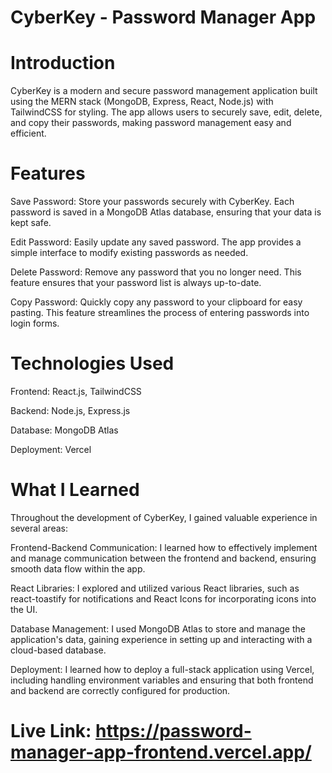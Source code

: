 # CyberKey - Password Manager App

# Introduction
CyberKey is a modern and secure password management application built using the MERN stack (MongoDB, Express, React, Node.js) with TailwindCSS for styling. The app allows users to securely save, edit, delete, and copy their passwords, making password management easy and efficient.

# Features
Save Password: Store your passwords securely with CyberKey. Each password is saved in a MongoDB Atlas database, ensuring that your data is kept safe.

Edit Password: Easily update any saved password. The app provides a simple interface to modify existing passwords as needed.

Delete Password: Remove any password that you no longer need. This feature ensures that your password list is always up-to-date.

Copy Password: Quickly copy any password to your clipboard for easy pasting. This feature streamlines the process of entering passwords into login forms.

# Technologies Used
Frontend: React.js, TailwindCSS

Backend: Node.js, Express.js

Database: MongoDB Atlas

Deployment: Vercel

# What I Learned
Throughout the development of CyberKey, I gained valuable experience in several areas:

Frontend-Backend Communication: I learned how to effectively implement and manage communication between the frontend and backend, ensuring smooth data flow within the app.

React Libraries: I explored and utilized various React libraries, such as react-toastify for notifications and React Icons for incorporating icons into the UI.

Database Management: I used MongoDB Atlas to store and manage the application's data, gaining experience in setting up and interacting with a cloud-based database.

Deployment: I learned how to deploy a full-stack application using Vercel, including handling environment variables and ensuring that both frontend and backend are correctly configured for production.

# Live Link: https://password-manager-app-frontend.vercel.app/
